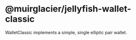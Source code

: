 # @muirglacier/jellyfish-wallet-classic

WalletClassic implements a simple, single elliptic pair wallet.
